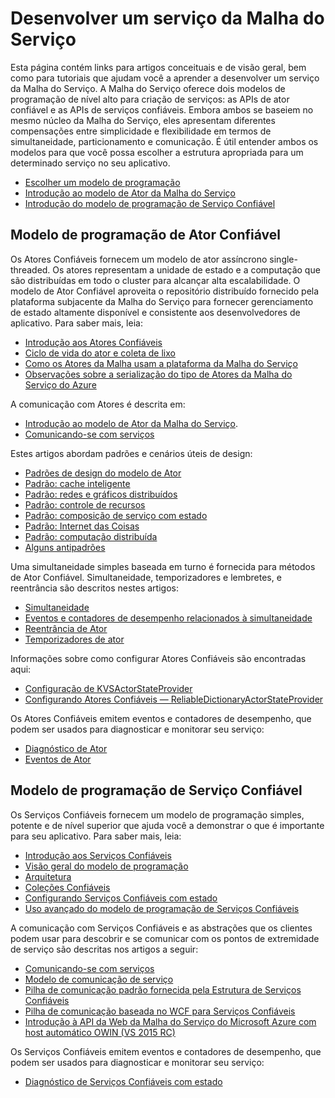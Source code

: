 <properties
   pageTitle="Desenvolver um serviço da Malha do Serviço"
   description="Informações conceituais e tutoriais que ajudarão você a entender como desenvolver um serviço da Malha do Serviço usando os modelos de programação Ator Confiável ou Serviços Confiáveis."
   services="service-fabric"
   documentationCenter=".net"
   authors="rwike77"
   manager="timlt"
   editor=""/>

<tags
   ms.service="service-fabric"
   ms.devlang="dotnet"
   ms.topic="article"
   ms.tgt_pltfrm="NA"
   ms.workload="NA"
   ms.date="05/14/2015"
   ms.author="ryanwi"/>

# Desenvolver um serviço da Malha do Serviço
Esta página contém links para artigos conceituais e de visão geral, bem como para tutoriais que ajudam você a aprender a desenvolver um serviço da Malha do Serviço. A Malha do Serviço oferece dois modelos de programação de nível alto para criação de serviços: as APIs de ator confiável e as APIs de serviços confiáveis. Embora ambos se baseiem no mesmo núcleo da Malha do Serviço, eles apresentam diferentes compensações entre simplicidade e flexibilidade em termos de simultaneidade, particionamento e comunicação. É útil entender ambos os modelos para que você possa escolher a estrutura apropriada para um determinado serviço no seu aplicativo.

- [Escolher um modelo de programação](service-fabric-choose-framework.md)
- [Introdução ao modelo de Ator da Malha do Serviço](service-fabric-reliable-actors-introduction.md)
- [Introdução do modelo de programação de Serviço Confiável](../Service-Fabric/service-fabric-reliable-services-introduction.md)

## Modelo de programação de Ator Confiável
 Os Atores Confiáveis fornecem um modelo de ator assíncrono single-threaded. Os atores representam a unidade de estado e a computação que são distribuídas em todo o cluster para alcançar alta escalabilidade. O modelo de Ator Confiável aproveita o repositório distribuído fornecido pela plataforma subjacente da Malha do Serviço para fornecer gerenciamento de estado altamente disponível e consistente aos desenvolvedores de aplicativo. Para saber mais, leia:

- [Introdução aos Atores Confiáveis](service-fabric-reliable-actors-get-started.md)
- [Ciclo de vida do ator e coleta de lixo](service-fabric-reliable-actors-lifecycle.md)
- [Como os Atores da Malha usam a plataforma da Malha do Serviço](service-fabric-reliable-actors-platform.md)
- [Observações sobre a serialização do tipo de Atores da Malha do Serviço do Azure](service-fabric-reliable-actors-notes-on-actor-type-serialization.md)

A comunicação com Atores é descrita em:

- [Introdução ao modelo de Ator da Malha do Serviço](service-fabric-reliable-actors-introduction.md#actor-communication).
- [Comunicando-se com serviços](service-fabric-connect-and-communicate-with-services.md)

Estes artigos abordam padrões e cenários úteis de design:

- [Padrões de design do modelo de Ator](service-fabric-reliable-actors-patterns-introduction.md)  
- [Padrão: cache inteligente](service-fabric-reliable-actors-pattern-smart-cache.md)
- [Padrão: redes e gráficos distribuídos](service-fabric-reliable-actors-pattern-distributed-networks-and-graphs.md)
- [Padrão: controle de recursos](service-fabric-reliable-actors-pattern-resource-governance.md)
- [Padrão: composição de serviço com estado](service-fabric-reliable-actors-pattern-stateful-service-composition.md)
- [Padrão: Internet das Coisas](service-fabric-reliable-actors-pattern-internet-of-things.md)
- [Padrão: computação distribuída](service-fabric-reliable-actors-pattern-distributed-computation.md)
- [Alguns antipadrões](service-fabric-reliable-actors-anti-patterns.md)

Uma simultaneidade simples baseada em turno é fornecida para métodos de Ator Confiável. Simultaneidade, temporizadores e lembretes, e reentrância são descritos nestes artigos:

- [Simultaneidade](service-fabric-reliable-actors-introduction.md#concurrency)
- [Eventos e contadores de desempenho relacionados à simultaneidade](service-fabric-reliable-actors-diagnostics.md)
- [Reentrância de Ator](service-fabric-reliable-actors-reentrancy.md)
- [Temporizadores de ator](service-fabric-reliable-actors-timers-reminders.md)
 
Informações sobre como configurar Atores Confiáveis são encontradas aqui:

- [Configuração de KVSActorStateProvider](../Service-Fabric/service-fabric-reliable-actors-KVSActorstateprovider-configuration.md)  
- [Configurando Atores Confiáveis — ReliableDictionaryActorStateProvider](../service-fabric-reliable-actors-reliabledictionarystateprovider-configuration.md)

Os Atores Confiáveis emitem eventos e contadores de desempenho, que podem ser usados para diagnosticar e monitorar seu serviço:

- [Diagnóstico de Ator](service-fabric-reliable-actors-diagnostics.md)
- [Eventos de Ator](service-fabric-reliable-actors-events.md)


## Modelo de programação de Serviço Confiável
Os Serviços Confiáveis fornecem um modelo de programação simples, potente e de nível superior que ajuda você a demonstrar o que é importante para seu aplicativo. Para saber mais, leia:

- [Introdução aos Serviços Confiáveis](service-fabric-reliable-services-quick-start.md)
- [Visão geral do modelo de programação](../service-fabric-reliable-services-service-overview.md)  
- [Arquitetura](service-fabric-reliable-services-platform-architecture.md)
- [Coleções Confiáveis](service-fabric-reliable-services-reliable-collections.md)
- [Configurando Serviços Confiáveis com estado](../Service-Fabric/service-fabric-reliable-services-configuration.md)
- [Uso avançado do modelo de programação de Serviços Confiáveis](../Service-Fabric/service-fabric-reliable-services-advanced-usage.md)

A comunicação com Serviços Confiáveis e as abstrações que os clientes podem usar para descobrir e se comunicar com os pontos de extremidade de serviço são descritas nos artigos a seguir:

- [Comunicando-se com serviços](service-fabric-connect-and-communicate-with-services.md)
- [Modelo de comunicação de serviço](service-fabric-reliable-services-communication.md)
- [Pilha de comunicação padrão fornecida pela Estrutura de Serviços Confiáveis](service-fabric-reliable-services-communication-default.md)
- [Pilha de comunicação baseada no WCF para Serviços Confiáveis](service-fabric-reliable-services-communication-wcf.md)
- [Introdução à API da Web da Malha do Serviço do Microsoft Azure com host automático OWIN (VS 2015 RC)](service-fabric-reliable-services-communication-webapi.md)

Os Serviços Confiáveis emitem eventos e contadores de desempenho, que podem ser usados para diagnosticar e monitorar seu serviço:

- [Diagnóstico de Serviços Confiáveis com estado](service-fabric-reliable-services-diagnostics.md)
 

<!---HONumber=August15_HO6-->
